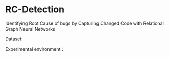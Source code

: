 # RC-Detection
Identifying Root Cause of bugs by Capturing Changed Code with Relational Graph Neural Networks

Dataset:

Experimental environment：

